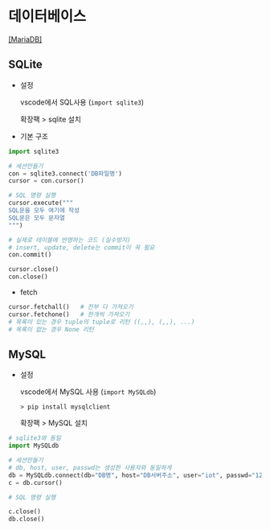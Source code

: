 # 데이터베이스

[[MariaDB]](https://github.com/hongjy127/TIL/blob/master/MariaDB/MariaDB.md)



## SQLite

- 설정

  vscode에서 SQL사용 (`import sqlite3`)

  확장팩 > sqlite 설치



- 기본 구조

```python
import sqlite3

# 세션만들기
con = sqlite3.connect('DB파일명')
cursor = con.cursor()

# SQL 명령 실행
cursor.execute("""
SQL문을 모두 여기에 작성
SQL문은 모두 문자열
""")

# 실제로 테이블에 반영하는 코드 (실수방지)
# insert, update, delete는 commit이 꼭 필요
con.commit()

cursor.close()
con.close()
```

- fetch

```python
cursor.fetchall()	# 전부 다 가져오기
cursor.fetchone()	# 한개씩 가져오기
# 목록이 있는 경우 tuple의 tuple로 리턴 ((,,), (,,), ...)
# 목록이 없는 경우 None 리턴
```



## MySQL

- 설정

  vscode에서 MySQL 사용 (`import MySQLdb`)

  `> pip install mysqlclient`

  확장팩 > MySQL 설치

```python
# sqlite3와 동일
import MySQLdb

# 세션만들기
# db, host, user, passwd는 생성한 사용자와 동일하게
db = MySQLdb.connect(db="DB명", host="DB서버주소", user="iot", passwd="1234")
c = db.cursor()

# SQL 명령 실행

c.close()
db.close()
```

